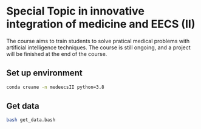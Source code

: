 # Special Topic in innovative integration of medicine and EECS (II)

The course aims to train students to solve pratical medical problems with artificial intelligence techniques. The course is still ongoing, and a project will be finished at the end of the course.

## Set up environment

```bash
conda creane -n medeecsII python=3.8
```

## Get data
```bash
bash get_data.bash
```
